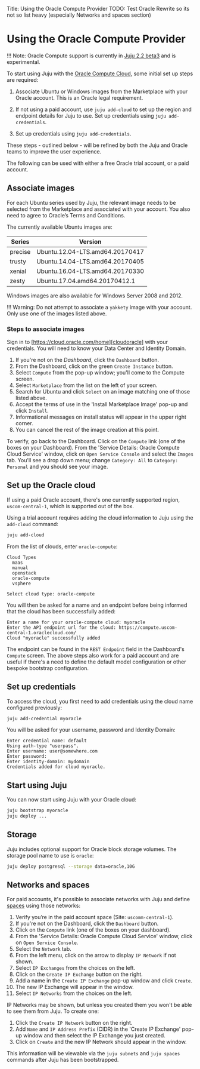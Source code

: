 Title: Using the Oracle Compute Provider
TODO: Test Oracle
      Rewrite so its not so list heavy (especially Networks and spaces section)

# Using the Oracle Compute Provider

!!! Note:
	Oracle Compute support is currently in [Juju 2.2 beta3][jujubeta] and
        is experimental.

To start using Juju with the [Oracle Compute Cloud][compute], some initial set up steps
are required:

1. Associate Ubuntu or Windows images from the Marketplace with your Oracle
   account. This is an Oracle legal requirement.

1. If not using a paid account, use `juju add-cloud` to set up the region and
   endpoint details for Juju to use.  Set up credentials using `juju
   add-credentials`. 

1. Set up credentials using `juju add-credentials`.

These steps - outlined below - will be refined by both the Juju and Oracle
teams to improve the user experience.

The following can be used with either a free Oracle trial account, or a paid
account.

## Associate images

For each Ubuntu series used by Juju, the relevant image needs to be selected
from the Marketplace and associated with your account. You also need to agree
to Oracle’s Terms and Conditions.

The currently available Ubuntu images are:

| Series   | Version                          |
|----------|----------------------------------|
| precise  | Ubuntu.12.04-LTS.amd64.20170417  |
| trusty   | Ubuntu.14.04-LTS.amd64.20170405  |
| xenial   | Ubuntu.16.04-LTS.amd64.20170330  |
| zesty    | Ubuntu.17.04.amd64.20170412.1    |

Windows images are also available for Windows Server 2008 and 2012.

!!! Warning:
        Do not attempt to associate a `yakkety` image with your account. Only use
        one of the images listed above.

### Steps to associate images

Sign in to [https://cloud.oracle.com/home][cloudoracle] with your credentials.
You will need to know your Data Center and Identity Domain.

1. If you're not on the *Dashboard*, click the `Dashboard` button.
1. From the Dashboard, click on the green `Create Instance` button.
1. Select `Compute` from the pop-up window; you'll come to the Compute screen.
1. Select `Marketplace` from the list on the left of your screen.
1. Search for Ubuntu and click `Select` on an image matching one of those listed above.
1. Accept the terms of use in the 'Install Marketplace Image' pop-up and click `Install`.
1. Informational messages on install status will appear in the upper right corner.
1. You can cancel the rest of the image creation at this point.

To verify, go back to the Dashboard. Click on the `Compute` link (one
of the boxes on your Dashboard). From the 'Service Details: Oracle Compute Cloud
Service' window, click on `Open Service Console` and select the `Images` tab.
You'll see a drop down menu; change `Category: All` to `Category: Personal` and
you should see your image. 

## Set up the Oracle cloud

If using a paid Oracle account, there's one currently supported region,
`uscom-central-1`, which is supported out of the box.

Using a trial account requires adding the cloud information to Juju using the
`add-cloud` command:

```bash
juju add-cloud
```

From the list of clouds, enter `oracle-compute`:

```no-highlight
Cloud Types
  maas
  manual
  openstack
  oracle-compute
  vsphere

Select cloud type: oracle-compute
```
You will then be asked for a name and an endpoint before being informed that
the cloud has been successfully added:

```no-highlight
Enter a name for your oracle-compute cloud: myoracle
Enter the API endpoint url for the cloud: https://compute.uscom-central-1.oraclecloud.com/
Cloud "myoracle" successfully added
```
The endpoint can be found in the `REST Endpoint` field in the Dashboard's
`Compute` screen. The above steps also work for a paid account and are useful
if there's a need to define the default model configuration or other bespoke
bootstrap configuration.

## Set up credentials

To access the cloud, you first need to add credentials using the cloud name
configured previously: 

```bash
juju add-credential myoracle
```

You will be asked for your username, password and Identity Domain:

```no-highlight
Enter credential name: default
Using auth-type "userpass".
Enter username: user@somewhere.com
Enter password: 
Enter identity-domain: mydomain
Credentials added for cloud myoracle.
```

## Start using Juju

You can now start using Juju with your Oracle cloud:

```bash
juju bootstrap myoracle
juju deploy ...
```

## Storage

Juju includes optional support for Oracle block storage volumes. The storage
pool name to use is `oracle`:

```bash
juju deploy postgresql --storage data=oracle,10G
```

## Networks and spaces

For paid accounts, it's possible to associate networks with Juju and define
[spaces][spaces] using those networks:

1. Verify you’re in the paid account space (Site: `uscomm-central-1`).
1. If you're not on the Dashboard, click the `Dashboard` button.
1. Click on the `Compute` link (one of the boxes on your dashboard).
1. From the 'Service Details: Oracle Compute Cloud Service' window, click on
   `Open Service Console`.
1. Select the `Network` tab.
1. From the left menu, click on the arrow to display `IP Network` if not shown.
1. Select `IP Exchanges` from the choices on the left.
1. Click on the `Create IP Exchange` button on the right.
1. Add a name in the `Create IP Exchange` pop-up window and click `Create`.
1. The new IP Exchange will appear in the window.
1. Select `IP Networks` from the choices on the left.

IP Networks may be shown, but unless you created them you won't be able to see
them from Juju. To create one:

1. Click the `Create IP Network` button on the right.
1. Add `Name` and `IP Address Prefix` (CIDR) in the 'Create IP Exchange'
   pop-up window and then select the  IP Exchange you just created. 
1. Click on `Create` and the new IP Network should appear in the window.

This information will be viewable via the `juju subnets` and `juju spaces`
commands after Juju has been bootstrapped.

<!-- LINKS -->
[compute]: https://cloud.oracle.com/en_US/compute
[jujubeta]: ./reference-install.html
[cloudoracle]: https://cloud.oracle.com/home
[getstarted]: ./getting-started-jaas.html
[spaces]: ./network-spaces.html
